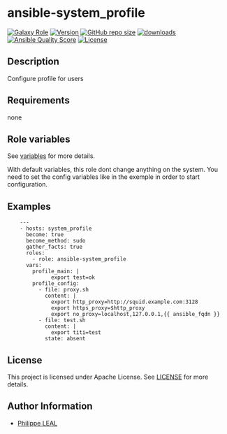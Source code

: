 # ansible-system_profile

[![Galaxy Role](https://img.shields.io/badge/galaxy-system_profile-purple?style=flat)](https://galaxy.ansible.com/lotusnoir/system_profile)
[![Version](https://img.shields.io/github/release/lotusnoir/ansible-system_profile.svg)](https://github.com/lotusnoir/ansible-system_profile/releases/latest)
[![GitHub repo size](https://img.shields.io/github/repo-size/lotusnoir/ansible-system_profile?color=orange&style=flat)](https://galaxy.ansible.com/lotusnoir/system_profile)
[![downloads](https://img.shields.io/ansible/role/d/56943)](https://galaxy.ansible.com/lotusnoir/system_profile)
[![Ansible Quality Score](https://img.shields.io/ansible/quality/56943)](https://galaxy.ansible.com/lotusnoir/system_profile)
[![License](https://img.shields.io/badge/license-Apache--2.0-brightgreen?style=flat)](https://opensource.org/licenses/Apache-2.0)

## Description

Configure profile for users
## Requirements

none

## Role variables

See [variables](/defaults/main.yml) for more details.

With default variables, this role dont change anything on the system. You need to set the config variables like in the exemple in order to start configuration.

## Examples

        ---
        - hosts: system_profile
          become: true
          become_method: sudo
          gather_facts: true
          roles:
            - role: ansible-system_profile
          vars:
            profile_main: |
                  export test=ok
            profile_config:
              - file: proxy.sh
                content: |
                  export http_proxy=http://squid.example.com:3128
                  export https_proxy=$http_proxy
                  export no_proxy=localhost,127.0.0.1,{{ ansible_fqdn }}
              - file: test.sh
                content: |
                  export titi=test
                state: absent



## License

This project is licensed under Apache License. See [LICENSE](/LICENSE) for more details.

## Author Information

- [Philippe LEAL](https://github.com/lotusnoir)
